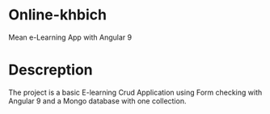 # Online-khbich
Mean e-Learning App with Angular 9 

# Descreption 
The project is a basic E-learning Crud Application using Form checking with Angular 9 and a Mongo database with one collection.
